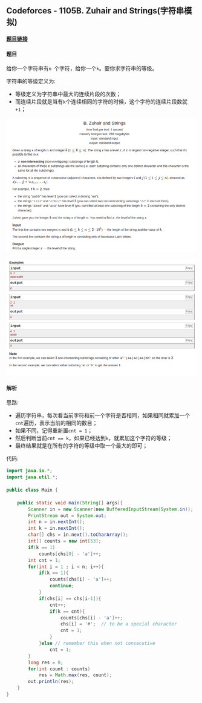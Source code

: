 
## Codeforces - 1105B. Zuhair and Strings(字符串模拟)
#### [题目链接](https://codeforces.com/contest/1105/problem/B)
#### 题目

给你一个字符串有`n `个字符，给你一个`k`。要你求字符串的等级。

字符串的等级定义为:

* 等级定义为字符串中最大的连续片段的次数；
* 而连续片段就是当有`k`个连续相同的字符的时候，这个字符的连续片段数就`+1`；



![](images/1105B_t.png)

![](images/1105B_t2.png)

#### 解析

思路:

* 遍历字符串，每次看当前字符和前一个字符是否相同，如果相同就累加一个`cnt`遍历，表示当前的相同的数目；
* 如果不同，记得重新置`cnt = 1`；
* 然后判断当前`cnt == k`，如果已经达到`k`，就累加这个字符的等级；
* 最终结果就是在所有的字符的等级中取一个最大的即可；



代码:


```java
import java.io.*;
import java.util.*;

public class Main {

    public static void main(String[] args){
        Scanner in = new Scanner(new BufferedInputStream(System.in));
        PrintStream out = System.out;
        int n = in.nextInt();
        int k = in.nextInt();
        char[] chs = in.next().toCharArray();
        int[] counts = new int[53];
        if(k == 1)
            counts[chs[0] - 'a']++;
        int cnt = 1;
        for(int i = 1 ; i < n; i++){ 
            if(k == 1){ 
                counts[chs[i] - 'a']++;
                continue;
            }
            if(chs[i] == chs[i-1]){ 
                cnt++;
                if(k == cnt){ 
                    counts[chs[i] - 'a']++;
                    chs[i] = '#';  // to be a special character
                    cnt = 1;
                }
            }else // remember this when not consecutive
                cnt = 1;
        }
        long res = 0;
        for(int count : counts) 
            res = Math.max(res, count);
        out.println(res);
    }   
}
```

